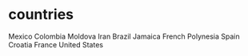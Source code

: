 # countries
Mexico
Colombia
Moldova
Iran
Brazil
Jamaica
French Polynesia
Spain
Croatia
France
United States